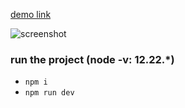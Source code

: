 [demo link](https://pixel-art-vladji.netlify.app)

![screenshot](https://user-images.githubusercontent.com/47819058/72154963-085a5b00-33c3-11ea-9a54-0845ef32ac27.png)

### run the project (node -v: 12.22.*)
* `npm i`
* `npm run dev`
